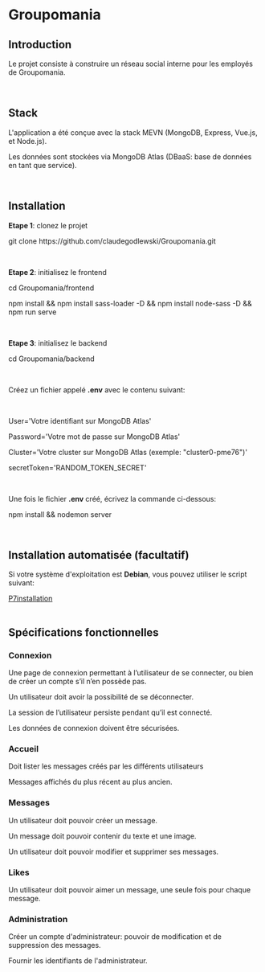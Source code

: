 <h1>Groupomania</h1>

<h2>Introduction</h2>

<p>Le projet consiste à construire un réseau social interne pour les employés de Groupomania.</p>

<br>

<h2>Stack</h2>

<p>L'application a été conçue avec la stack MEVN (MongoDB, Express, Vue.js, et Node.js).</p>
<p>Les données sont stockées via MongoDB Atlas (DBaaS: base de données en tant que service).</p>

<br>

<h2>Installation</h2>

<p><b>Etape 1</b>: clonez le projet</p>
<p>git clone https://github.com/claudegodlewski/Groupomania.git</p>

<br>

<p><b>Etape 2</b>: initialisez le frontend</p>
<p>cd Groupomania/frontend</p>
<p>npm install && npm install sass-loader -D && npm install node-sass -D && npm run serve</p>

<br>

<p><b>Etape 3</b>: initialisez le backend</p>
<p>cd Groupomania/backend</p>

<br>

<p>Créez un fichier appelé <b>.env</b> avec le contenu suivant:</p>

<br>

<p>User='Votre identifiant sur MongoDB Atlas'</p>
<p>Password='Votre mot de passe sur MongoDB Atlas'</p>
<p>Cluster='Votre cluster sur MongoDB Atlas (exemple: "cluster0-pme76")'</p>
<p>secretToken='RANDOM_TOKEN_SECRET'</p>

<br>

<p>Une fois le fichier <b>.env</b> créé, écrivez la commande ci-dessous:</p>
<p>npm install && nodemon server</p>

<br>

<h2>Installation automatisée (facultatif)</h2>

<p>Si votre système d'exploitation est <b>Debian</b>, vous pouvez utiliser le script suivant</b>:</p>
<a href="https://github.com/claudegodlewski/Misc/blob/main/P7installation" target="_blank">P7installation</a>

<br>
<br>

<h2>Spécifications fonctionnelles</h2>

<h3>Connexion</h3>

<p>Une page de connexion permettant à l’utilisateur de se connecter, ou bien de créer un compte s’il n’en possède pas.</p>
<p>Un utilisateur doit avoir la possibilité de se déconnecter.</p>
<p>La session de l’utilisateur persiste pendant qu’il est connecté.</p>
<p>Les données de connexion doivent être sécurisées.</p>

<h3>Accueil</h3>

<p>Doit lister les messages créés par les différents utilisateurs</p>
<p>Messages affichés du plus récent au plus ancien.</p>

<h3>Messages</h3>

<p>Un utilisateur doit pouvoir créer un message.</p>
<p>Un message doit pouvoir contenir du texte et une image.</p>
<p>Un utilisateur doit pouvoir modifier et supprimer ses messages.</p>

<h3>Likes</h3>

<p>Un utilisateur doit pouvoir aimer un message, une seule fois pour chaque message.</p>

<h3>Administration</h3>

<p>Créer un compte d'administrateur: pouvoir de modification et de suppression des messages.</p>
<p>Fournir les identifiants de l'administrateur.</p>
